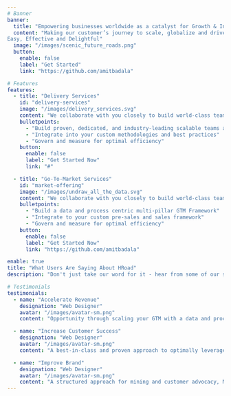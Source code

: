 ```yaml
---
# Banner
banner:
  title: "Empowering businesses worldwide as a catalyst for Growth & Innovation"
  content: "Making our customer’s journey to scale, globalize and drive sustainable growth 
Easy, Effective and Delightful"
  image: "/images/scenic_future_roads.png"
  button:
    enable: false
    label: "Get Started"
    link: "https://github.com/amitbadala"

# Features
features:
  - title: "Delivery Services"
    id: "delivery-services"
    image: "/images/delivery_services.svg"
    content: "We collaborate with you closely to build world-class teams that are value accretive and are extensions of your current consulting, technical, data science, analytics, integration, or software engineering teams. We have done so for over 25 years successfully and follow the below approach. To learn more about our methodology, please contact us."
    bulletpoints:
      - "Build proven, dedicated, and industry-leading scalable teams and processes"
      - "Integrate into your custom methodologies and best practices"
      - "Govern and measure for optimal efficiency"
    button:
      enable: false
      label: "Get Started Now"
      link: "#"

  - title: "Go-To-Market Services"
    id: "market-offering"
    image: "/images/undraw_all_the_data.svg"
    content: "We collaborate with you closely to build world-class teams that are value accretive and are extensions of your current inside sales, market research, partner management, marketing, customer advocacy or customer success teams. We have done so for over 25 years successfully and follow the below approach. To learn more about our methodology, please contact us."
    bulletpoints:
      - "Build a data and process centric multi-pillar GTM Framework"
      - "Integrate to your custom pre-sales and sales framework"
      - "Govern and measure for optimal efficiency"
    button:
      enable: false
      label: "Get Started Now"
      link: "https://github.com/amitbadala"

enable: true
title: "What Users Are Saying About HRoad"
description: "Don't just take our word for it - hear from some of our satisfied users!  Check out some of our testimonials below to see what others are saying about HRoad."

# Testimonials
testimonials:
  - name: "Accelerate Revenue"
    designation: "Web Designer"
    avatar: "/images/avatar-sm.png"
    content: "Opportunity through scaling your GTM with a data and process centric approach "

  - name: "Increase Customer Success"
    designation: "Web Designer"
    avatar: "/images/avatar-sm.png"
    content: "A best-in-class and proven approach to optimally leverage all the pillars for maximum effectiveness"

  - name: "Improve Brand"
    designation: "Web Designer"
    avatar: "/images/avatar-sm.png"
    content: "A structured approach for mining and customer advocacy, Mitigate Risk:  Scale your GTM through a hybrid approach with lower costs while maintaining effectiveness through economic cycles"
---
```


